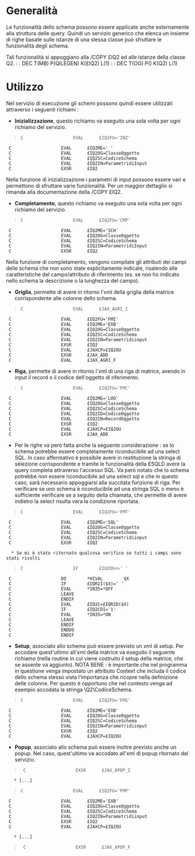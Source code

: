# Generalità

Le funzionalità dello schema possono essere applicate anche esternamente alla struttura delle query. Quindi un servizio generico che elenca un insieme di righe basate sulle istanze di una stessa classe può sfruttare le funzionalità degli schema.

Tali funzionalità si appoggiano alla /COPY £IQ2 ed alle istanze della classe Q2.
 :  : DEC T(MB) P(QILEGEN) K(£IQ2) L(1)
 :  : DEC T(OG) P() K(Q2) L(1)

# Utilizzo

Nel servizio di esecuzione gli schemi possono quindi essere utilizzati attraverso i seguenti richiami : 

* **Inizializzazione**, questo richiamo va eseguito una sola volta per ogni richiamo del servizio.
>     C                   EVAL      £IQ2FU='INZ'
     C                   EVAL      £IQ2ME=' '
     C                   EVAL      £IQ2OG=ClasseOggetto
     C                   EVAL      £IQ2SC=CodiceSchema
     C                   EVAL      £IQ2IN=ParametridiInput
     C                   EXSR      £IQ2


Nella funzione di inizializzazione i parametri di input possono essere vari e permettono di sfruttare varie funzionalità. Per un maggior dettaglio si rimanda alla documentazione della /COPY £IQ2.

* **Completamento**, questo richiamo va eseguito una sola volta per ogni richiamo del servizio.
>     C                   EVAL      £IQ2FU='CMP'
     C                   EVAL      £IQ2ME='SCH'
     C                   EVAL      £IQ2OG=ClasseOggetto
     C                   EVAL      £IQ2SC=CodiceSchema
     C                   EVAL      £IQ2IN=ParametridiInput
     C                   EXSR      £IQ2


Nella funzione di completamento, vengono compilate gli attributi dei campi delle schema che non sono state esplicitamente indicate, risalendo alle caratteristiche del campo/attributo di riferimento (es. se non ho indicato nello schema la descrizione o la lunghezza del campo).

* **Griglia**, permette di avere in ritorno l'xml della griglia della matrice corrispondente alle colonne dello schema.
>     C                   EVAL      £JAX_AGRI_I
     C                   EVAL      £IQ2FU='FMI'
     C                   EVAL      £IQ2ME='EXB'
     C                   EVAL      £IQ2OG=ClasseOggetto
     C                   EVAL      £IQ2SC=CodiceSchema
     C                   EVAL      £IQ2IN=Parametridiinput
     C                   EXSR      £IQ2
     C                   EVAL      £JAXCP=£IQ2OU
     C                   EXSR      £JAX_ADD
     C                   EVAL      £JAX_AGRI_F


* **Riga**, permette di avere in ritorno l'xml di una riga di matrice, avendo in input il record o il codice dell'oggetto di riferimento.
>     C                   EVAL      £IQ2FU='FMC'
     C                   EVAL      £IQ2ME='LOO'
     C                   EVAL      £IQ2OG=ClasseOggetto
     C                   EVAL      £IQ2SC=CodiceSchema
     C                   EVAL      £IQ2ID=CodiceOggetto
     C                   EVAL      £IQ2IN=RecordOggetto
     C                   EXSR      £IQ2
     C                   EVAL      £JAXCP=£IQ2OU
     C                   EXSR      £JAX_ADD


* Per le righe va però fatta anche la seguente considerazione :  se lo schema potrebbe essere completamente riconducibile ad una select SQL. In caso affermativo è possibile avere in restituzione la stringa di selezione corrispondente e tramite le funzionalità della £SQLD avere la query completa attraverso l'accesso SQL. Va però notato che lo schema potrebbe non essere riconducibile ad una select sql e che in questo caso, sarà necessario appoggiarsi alla succitata funzione di riga. Per verificare se uno schema è riconducibile ad una stringa SQL o meno è sufficiente verificare se a seguito della chiamata, che permette di avere indietro la select risulta vera la condizione riportata.

>     C                   EVAL      £IQ2FU='FMT'
     C                   EVAL      £IQ2ME='SQL'
     C                   EVAL      £IQ2OG=ClasseOggetto
     C                   EVAL      £IQ2SC=CodiceSchema
     C                   EVAL      £IQ2IN=Parametridiinput
     C                   EXSR      £IQ2

      * Se mi è stato ritornato qualcosa verifico se tutti i campi sono stati risolti
>     C                   IF        £IQ2OU<>' '
     C                   DO        *HIVAL        $X
     C                   IF        £IQR2I($X)=' '
     C                   EVAL      *IN35=*OFF
     C                   LEAVE
     C                   ENDIF
     C                   EVAL      £IQ2C=£IQR2D($X)
     C                   IF        £IQ2CDI='1'
     C                   EVAL      *IN35=*ON
     C                   LEAVE
     C                   ENDIF
     C                   ENDDO
     C                   ENDIF


* **Setup**, associato allo schema può essere previsto un xml di setup. Per accodare quest'ultimo all'xml della matrice va eseguito il seguente richiamo (nella routine in cui viene costruito il setup della matrice, che se assente va aggiunto).
NOTA BENE :  è importante che nel programma in questione venga impostato un attributo Context che includa il codice dello schema stesso vista l'importanza che ricopre nella definizione delle colonne. Per questo è opportuno che nel contesto venga ad esempio accodata la stringa \Q2\CodiceSchema\.
>     C                   EVAL      £IQ2FU='FMS'
     C                   EVAL      £IQ2ME='EXB'
     C                   EVAL      £IQ2OG=ClasseOggetto
     C                   EVAL      £IQ2SC=CodiceSchema
     C                   EVAL      £IQ2IN=Parametridiinput
     C                   EXSR      £IQ2
     C                   EVAL      £JAXCP=£IQ2OU


* **Popup**, associato allo schema può essere inoltre previsto anche un popup. Nel caso, quest'ultimo va accodato all'xml di popup ritornato dal servizio.

>      C                   EXSR      £JAX_APOP_I

       * [...]
>     C                   EVAL      £IQ2FU='FMP'
     C                   EVAL      £IQ2ME='EXB'
     C                   EVAL      £IQ2OG=ClasseOggetto
     C                   EVAL      £IQ2SC=CodiceSchema
     C                   EVAL      £IQ2IN=Parametridiinput
     C                   EXSR      £IQ2
     C                   EVAL      £JAXCP=£IQ2OU

       * [...]
>      C                   EXSR      £JAX_APOP_F

